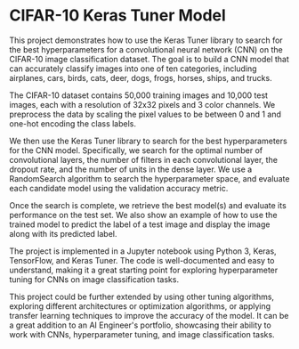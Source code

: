 <h1> CIFAR-10 Keras Tuner Model</h1> 
<p> This project demonstrates how to use the Keras Tuner library to search for the best hyperparameters for a convolutional neural network (CNN) on the CIFAR-10 
image classification dataset. The goal is to build a CNN model that can accurately classify images into one of ten categories, including airplanes, cars, birds, 
cats, deer, dogs, frogs, horses, ships, and trucks.

The CIFAR-10 dataset contains 50,000 training images and 10,000 test images, each with a resolution of 32x32 pixels and 3 color channels. We preprocess the data by scaling the pixel values to be between 0 and 1 and one-hot encoding the class labels.

We then use the Keras Tuner library to search for the best hyperparameters for the CNN model. Specifically, we search for the optimal number of convolutional layers, the number of filters in each convolutional layer, the dropout rate, and the number of units in the dense layer. We use a RandomSearch algorithm to search the hyperparameter space, and evaluate each candidate model using the validation accuracy metric.

Once the search is complete, we retrieve the best model(s) and evaluate its performance on the test set. We also show an example of how to use the trained model to predict the label of a test image and display the image along with its predicted label.

The project is implemented in a Jupyter notebook using Python 3, Keras, TensorFlow, and Keras Tuner. The code is well-documented and easy to understand, making it a great starting point for exploring hyperparameter tuning for CNNs on image classification tasks.

This project could be further extended by using other tuning algorithms, exploring different architectures or optimization algorithms, or applying transfer learning techniques to improve the accuracy of the model. It can be a great addition to an AI Engineer's portfolio, showcasing their ability to work with CNNs, hyperparameter tuning, and image classification tasks.</p>
